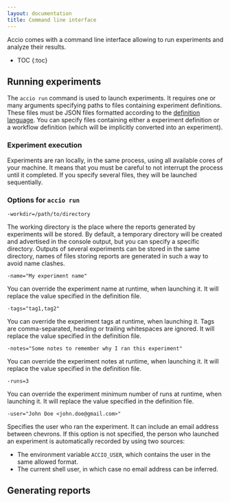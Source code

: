 ```yaml
---
layout: documentation
title: Command line interface
---
```


Accio comes with a command line interface allowing to run experiments and analyze their results.

* TOC
{:toc}

## Running experiments

The `accio run` command is used to launch experiments.
It requires one or many arguments specifying paths to files containing experiment definitions.
These files must be JSON files formatted according to the [definition language](definition-language.html).
You can specify files containing either a experiment definition or a workflow definition (which will be implicitly converted into an experiment).

### Experiment execution

Experiments are ran locally, in the same process, using all available cores of your machine.
It means that you must be careful to not interrupt the process until it completed.
If you specify several files, they will be launched sequentially.

### Options for `accio run`

`-workdir=/path/to/directory`

The working directory is the place where the reports generated by experiments will be stored.
By default, a temporary directory will be created and advertised in the console output, but you can specify a specific directory.
Outputs of several experiments can be stored in the same directory, names of files storing reports are generated in such a way to avoid name clashes.

`-name="My experiment name"`

You can override the experiment name at runtime, when launching it.
It will replace the value specified in the definition file.

`-tags="tag1,tag2"`

You can override the experiment tags at runtime, when launching it.
Tags are comma-separated, heading or trailing whitespaces are ignored.
It will replace the value specified in the definition file.

`-notes="Some notes to remember why I ran this experiment"`

You can override the experiment notes at runtime, when launching it.
It will replace the value specified in the definition file.

`-runs=3`

You can override the experiment minimum number of runs at runtime, when launching it.
It will replace the value specified in the definition file.

`-user="John Doe <john.doe@gmail.com>"`

Specifies the user who ran the experiment.
It can include an email address between chevrons.
If this option is not specified, the person who launched an experiment is automatically recorded by using two sources:

  * The environment variable `ACCIO_USER`, which contains the user in the same allowed format.
  * The current shell user, in which case no email address can be inferred.

## Generating reports